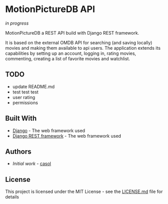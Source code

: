 # MotionPictureDB API
*in progress*

MotionPictureDB a REST API build with Django REST framework.

It is based on the external OMDB API for searching (and saving locally) movies and making them available to api users.
The application extends its capabilities by setting up an account, logging in, rating movies, commenting, creating a list of favorite movies and watchlist.

## TODO
* update README.md
* test test test
* user rating
* permissions


## Built With

* [Django](https://www.djangoproject.com/) - The web framework used
* [Django REST framework](https://www.django-rest-framework.org/) - The web framework used


## Authors

*  *Initial work* - [casol](https://github.com/casol)

## License

This project is licensed under the MIT License - see the [LICENSE.md](https://github.com/casol/) file for details